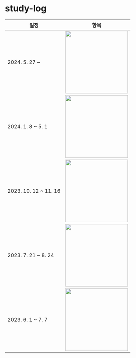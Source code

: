 # study-log

| 일정 | 항목 | 
| --- |--- |
| 2024. 5. 27 ~ | <a href="https://product.kyobobook.co.kr/detail/S000212999739"><img src="https://contents.kyobobook.co.kr/sih/fit-in/458x0/pdt/9791169212427.jpg" width="200"></a> |
| 2024. 1. 8 ~ 5. 1 | <a href="https://product.kyobobook.co.kr/detail/S000211656186"><img src="https://contents.kyobobook.co.kr/sih/fit-in/458x0/pdt/9788966264254.jpg" width="200"></a> |
| 2023. 10. 12 ~ 11. 16 | <a href="https://product.kyobobook.co.kr/detail/S000208693198"><img src="https://contents.kyobobook.co.kr/sih/fit-in/458x0/pdt/9791169211345.jpg" width="200"></a> |
| 2023. 7. 21 ~ 8. 24 | <a href="https://product.kyobobook.co.kr/detail/S000001033116"><img src="https://contents.kyobobook.co.kr/sih/fit-in/458x0/pdt/9788966263158.jpg" width="200"></a> |
| 2023. 6. 1 ~ 7. 7 | <a href="https://product.kyobobook.co.kr/detail/S000061353995"><img src="https://contents.kyobobook.co.kr/sih/fit-in/458x0/pdt/9791191600896.jpg" width="200"></a> |
